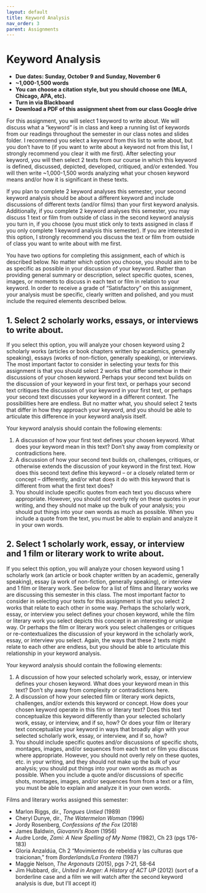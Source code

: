 ```yaml
---
layout: default
title: Keyword Analysis
nav_order: 3
parent: Assignments
---
```

# Keyword Analysis
* **Due dates: Sunday, October 9 and Sunday, November 6**
* **~1,000-1,500 words**
* **You can choose a citation style, but you should choose one (MLA, Chicago, APA, etc).**
* **Turn in via Blackboard**
* **Download a PDF of this assignment sheet from our class Google drive**

For this assignment, you will select 1 keyword to write about. We will discuss what a “keyword” is in class and keep a running list of keywords from our readings throughout the semester in our class notes and slides folder. I recommend you select a keyword from this list to write about, but you don’t have to (if you want to write about a keyword not from this list, I strongly recommend you clear it with me first). After selecting your keyword, you will then select 2 texts from our course in which this keyword is defined, discussed, depicted, developed, critiqued, and/or extended. You will then write ~1,000-1,500 words analyzing what your chosen keyword means and/or how it is significant in these texts.

If you plan to complete 2 keyword analyses this semester, your second keyword analysis should be about a different keyword and include discussions of different texts (and/or films) than your first keyword analysis. Additionally, if you complete 2 keyword analyses this semester, you may discuss 1 text or film from outside of class in the second keyword analysis you turn in, if you choose (you must stick only to texts assigned in class if you only complete 1 keyword analysis this semester). If you are interested in this option, I strongly recommend you discuss the text or film from outside of class you want to write about with me first.

You have two options for completing this assignment, each of which is described below. No matter which option you choose, you should aim to be as specific as possible in your discussion of your keyword. Rather than providing general summary or description, select specific quotes, scenes, images, or moments to discuss in each text or film in relation to your keyword. In order to receive a grade of “Satisfactory” on this assignment, your analysis must be specific, clearly written and polished, and you must include the required elements described below.

## 1. Select 2 scholarly works, essays, or interviews to write about.
If you select this option, you will analyze your chosen keyword using 2 scholarly works (articles or book chapters written by academics, generally speaking), essays (works of non-fiction, generally speaking), or interviews. The most important factor to consider in selecting your texts for this assignment is that you should select 2 works that differ somehow in their discussions of your chosen keyword. Perhaps your second text builds on the discussion of your keyword in your first text, or perhaps your second text critiques the discussion of your keyword in your first text, or perhaps your second text discusses your keyword in a different context. The possibilities here are endless. But no matter what, you should select 2 texts that differ in how they approach your keyword, and you should be able to articulate this difference in your keyword analysis itself.

Your keyword analysis should contain the following elements:

1.	A discussion of how your first text defines your chosen keyword. What does your keyword mean in this text? Don’t shy away from complexity or contradictions here.
2.	A discussion of how your second text builds on, challenges, critiques, or otherwise extends the discussion of your keyword in the first text. How does this second text define this keyword – or a closely related term or concept – differently, and/or what does it do with this keyword that is different from what the first text does?
3. You should include specific quotes from each text you discuss where appropriate. However, you should not overly rely on these quotes in your writing, and they should not make up the bulk of your analysis; you should put things into your own words as much as possible. When you include a quote from the text, you must be able to explain and analyze it in your own words.

## 2. Select 1 scholarly work, essay, or interview and 1 film or literary work to write about.
If you select this option, you will analyze your chosen keyword using 1 scholarly work (an article or book chapter written by an academic, generally speaking), essay (a work of non-fiction, generally speaking), or interview and 1 film or literary work. See below for a list of films and literary works we are discussing this semester in this class. The most important factor to consider in selecting your texts for this assignment is that you select 2 works that relate to each other in some way. Perhaps the scholarly work, essay, or interview you select defines your chosen keyword, while the film or literary work you select depicts this concept in an interesting or unique way. Or perhaps the film or literary work you select challenges or critiques or re-contextualizes the discussion of your keyword in the scholarly work, essay, or interview you select. Again, the ways that these 2 texts might relate to each other are endless, but you should be able to articulate this relationship in your keyword analysis.

Your keyword analysis should contain the following elements:

1.	A discussion of how your selected scholarly work, essay, or interview defines your chosen keyword. What does your keyword mean in this text? Don’t shy away from complexity or contradictions here.
2.	A discussion of how your selected film or literary work depicts, challenges, and/or extends this keyword or concept. How does your chosen keyword operate in this film or literary text? Does this text conceptualize this keyword differently than your selected scholarly work, essay, or interview, and if so, how? Or does your film or literary text conceptualize your keyword in ways that broadly align with your selected scholarly work, essay, or interview, and if so, how?
3. You should include specific quotes and/or discussions of specific shots, montages, images, and/or sequences from each text or film you discuss where appropriate. However, you should not overly rely on these quotes, etc. in your writing, and they should not make up the bulk of your analysis; you should put things into your own words as much as possible. When you include a quote and/or discussions of specific shots, montages, images, and/or sequences from from a text or a film, you must be able to explain and analyze it in your own words.

Films and literary works assigned this semester:
* Marlon Riggs, dir., *Tongues Untied* (1989)
* Cheryl Dunye, dir., *The Watermelon Woman* (1996)
* Jordy Rosenberg, *Confessions of the Fox* (2018)
* James Baldwin, *Giovanni’s Room* (1956)
* Audre Lorde, *Zami: A New Spelling of My Name* (1982), Ch 23 (pgs 176-183)
* Gloria Anzaldúa, Ch 2 “Movimientos de rebeldia y las culturas que traicionan,” from *Borderlands/La Frontera* (1987)
* Maggie Nelson, *The Argonauts* (2015), pgs 7-21, 58-64
* Jim Hubbard, dir., *United in Anger: A History of ACT UP* (2012) (sort of a borderline case and a film we will watch after the second keyword analysis is due, but I’ll accept it)
